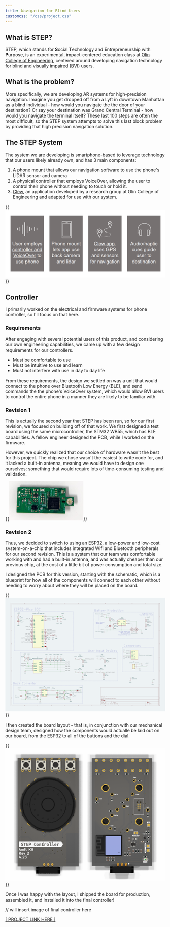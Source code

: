 ```yaml
---
title: Navigation for Blind Users
customcss: "/css/project.css"
---
```


## What is STEP?
STEP, which stands for **S**ocial **T**echnology and **E**ntrepreneurship with **P**urpose, is an experimental, impact-centered education class at [Olin College of Engineering](https://www.olin.edu), centered around developing navigation technology for blind and visually impaired (BVI) users.

## What is the problem?
More specifically, we are developing AR systems for high-precision navigation. Imagine you get dropped off from a Lyft in downtown Manhattan as a blind individual - how would you navigate the the door of your destination? Or say your destination was Grand Central Terminal - how would you navigate the terminal itself? These last 100 steps are often the most difficult, so the STEP system attempts to solve this last block problem  by providing that high precision navigation solution.

## The STEP System
The system we are developing is smartphone-based to leverage technology that our users likely already own, and has 3 main components:
1. A phone mount that allows our navigation software to use the phone's LiDAR sensor and camera
2. A physical controller that employs VoiceOver, allowing the user to control their phone without needing to touch or hold it.
3. [Clew](http://www.clewapp.org/), an application developed by a research group at Olin College of Engineering and adapted for use with our system.

{{<img src="images/block.png" sizes="(min-width: 35em) 700px, 100vw" caption="Overview of the STEP system">}}

 ## Controller
 I primarily worked on the electrical and firmware systems for phone controller, so I'll focus on that here.

 ### Requirements
 After engaging with several potential users of this product, and considering our own engineering capabilities, we came up with a few design requirements for our controllers.
 - Must be comfortable to use
 - Must be intuitive to use and learn
 - Must not interfere with use in day to day life

 From these requirements, the design we settled on was a unit that would connect to the phone over Bluetooth Low Energy (BLE), and send commands the the phone's VoiceOver system, which would allow BVI users to control the entire phone in a manner they are likely to be familiar with.

 ### Revision 1
 This is actually the second year that STEP has been run, so for our first revision, we focused on building off of that work. We first designed a test board using the same microcontroller, the STM32 WB55, which has BLE capabilities. A fellow engineer designed the PCB, while I worked on the firmware.

 However, we quickly realized that our choice of hardware wasn't the best for this project. The chip we chose wasn't the easiest to write code for, and it lacked a built-in antenna, meaning we would have to design one ourselves; something that would require lots of time-consuming testing and validation.

{{<img src="images/stm.png" sizes="(min-width: 35em) 700px, 100vw" caption="First revision of our controller electronic design">}}

 ### Revision 2
 Thus, we decided to switch to using an ESP32, a low-power and low-cost system-on-a-chip that includes integrated Wifi and Bluetooth peripherals for our second revision. This is a system that our team was comfortable working with and had a built-in antenna, and was actually cheaper than our previous chip, at the cost of a little bit of power consumption and total size.

 I designed the PCB for this version, starting with the schematic, which is a blueprint for how all of the components will connect to each other without needing to worry about where they will be placed on the board.

{{<img src="images/espboard.png" sizes="(min-width: 35em) 700px, 100vw" caption="Schematic for the STEP PCB">}}

 I then created the board layout - that is, in conjunction with our mechanical design team, designed how the components would actualle be laid out on our board, from the ESP32 to all of the buttons and the dial.

{{<img src="images/espboard_both.png" sizes="(min-width: 35em) 700px, 100vw" caption="Front and rear renders of the final STEP PCB">}}

 Once I was happy with the layout, I shipped the board for production, assembled it, and installed it into the final controller!

 // will insert image of final controller here

[[ PROJECT LINK HERE ]](https://github.com/olinstep)

